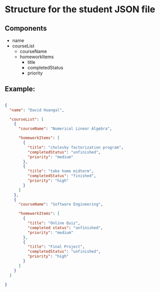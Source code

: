 # Structure for the student JSON file

## Components

* name
* courseList
    * courseName
    * homeworkItems
        * title
        * completedStatus
        * priority

## Example:

``` json

{
  "name": "David Huangal",

  "courseList": [
    {
      "courseName": "Numerical Linear Algebra",

      "homeworkItems": [
        {
          "title": "cholesky factorization program",
          "completedStatus": "unfinished",
          "priority": "medium"
        },
        {
          "title": "take home midterm",
          "completedStatus": "finished",
          "priority": "high"
        }
      ]
    },
    {
      "courseName": "Software Engineering",

      "homeworkItems": [
        {
          "title": "Online Quiz",
          "completed status": "unfinished",
          "priority": "medium"
        },
        {
          "title": "Final Project",
          "completedStatus": "unfinished",
          "priority": "high"
        }
      ]
    }
  ]

}

```
